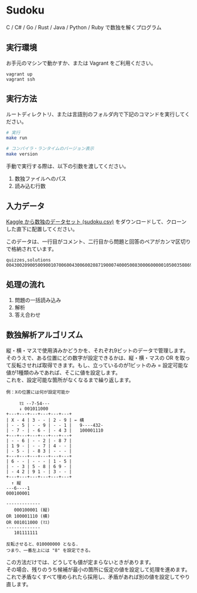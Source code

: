 # Sudoku

C / C# / Go / Rust / Java / Python / Ruby で数独を解くプログラム

## 実行環境

お手元のマシンで動かすか、または Vagrant をご利用ください。

```
vagrant up
vagrant ssh
```

## 実行方法

ルートディレクトリ、または言語別のフォルダ内で下記のコマンドを実行してください。

```sh
# 実行
make run

# コンパイラ・ランタイムのバージョン表示
make version
```

手動で実行する際は、以下の引数を渡してください。

1. 数独ファイルへのパス
2. 読み込む行数

## 入力データ

[Kaggle から数独のデータセット (sudoku.csv)](https://www.kaggle.com/bryanpark/sudoku/version/3) をダウンロードして、クローンした直下に配置してください。

このデータは、一行目がコメント、二行目から問題と回答のペアがカンマ区切りで格納されています。

```
quizzes,solutions
004300209005009001070060043006002087190007400050083000600000105003508690042910300,864371259325849761971265843436192587198657432257483916689734125713528694542916378
```

## 処理の流れ

1. 問題の一括読み込み
2. 解析
3. 答え合わせ

## 数独解析アルゴリズム

縦・横・マスで使用済みかどうかを、それぞれ9ビットのデータで管理します。
そのうえで、ある位置にどの数字が設定できるかは、縦・横・マスの OR を取って反転させれば取得できます。もし、立っているのが1ビットのみ = 設定可能な値が1種類のみであれば、そこに値を設定します。  
これを、設定可能な箇所がなくなるまで繰り返します。


```
例：Xの位置には何が設定可能か

     ﾏｽ --7-54---
     ↓ 001011000
+---+---+---+---+---+---+
| X - 4 | 3 - - | 2 - 9 | ← 横
| - - 5 | - - 9 | - - 1 |   9----432-
| - 7 - | - 6 - | - 4 3 |   100001110
+---+---+---+---+---+---+
| - - 6 | - - 2 | - 8 7 |
| 1 9 - | - - 7 | 4 - - |
| - 5 - | - 8 3 | - - - |
+---+---+---+---+---+---+
| 6 - - | - - - | 1 - 5 |
| - - 3 | 5 - 8 | 6 9 - |
| - 4 2 | 9 1 - | 3 - - |
+---+---+---+---+---+---+
  ↑ 縦
---6----1
000100001

-------------
   000100001 (縦)
OR 100001110 (横)
OR 001011000 (ﾏｽ)
-------------
   101111111

反転させると、010000000 となる.
つまり、一番左上には "8" を設定できる。
```

この方法だけでは、どうしても値が定まらないときがあります。  
その場合、残りのうち候補が最小の箇所に仮定の値を設定して処理を進めます。
これで矛盾なくすべて埋められたら採用し、矛盾があれば別の値を設定してやり直します。
